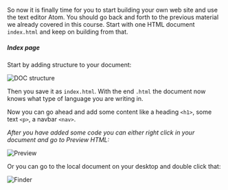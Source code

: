 So now it is finally time for you to start building your own web site and use the text editor Atom. You should go back and forth to the previous material we already covered in this course. Start with one HTML document `index.html` and keep on building from that.

##### Index page

Start by adding structure to your document: 

![DOC structure](/static/webpage1.png)

Then you save it as `index.html`. With the end `.html` the document now knows what type of language you are writing in.

Now you can go ahead and add some content like a heading `<h1>`, some text `<p>`, a navbar `<nav>`.

_After you have added some code you can either right click in your document and go to Preview HTML:_

![Preview](/static/webpage2.png)

Or you can go to the local document on your desktop and double click that:

![Finder](/static/webpage3.png)
